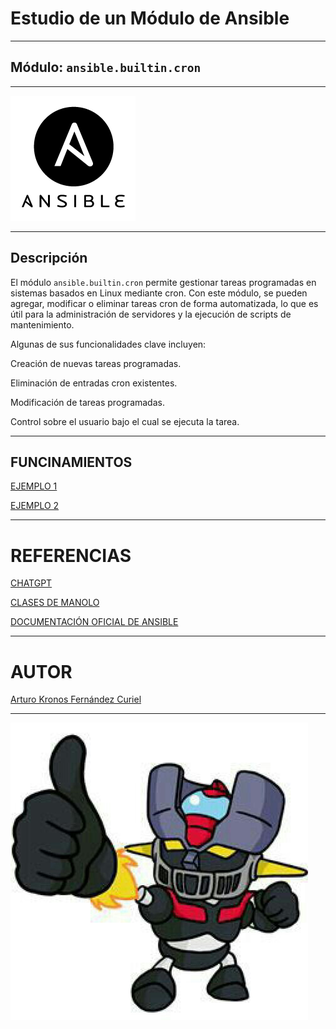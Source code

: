 # Estudio de un Módulo de Ansible
***

## Módulo: `ansible.builtin.cron`

***

![img](img/img1.png)

***

## Descripción

El módulo `ansible.builtin.cron` permite gestionar tareas programadas en sistemas basados en Linux mediante cron. Con este módulo, se pueden agregar, modificar o eliminar tareas cron de forma automatizada, lo que es útil para la administración de servidores y la ejecución de scripts de mantenimiento.

Algunas de sus funcionalidades clave incluyen:

Creación de nuevas tareas programadas.

Eliminación de entradas cron existentes.

Modificación de tareas programadas.

Control sobre el usuario bajo el cual se ejecuta la tarea.

***
## FUNCINAMIENTOS

[EJEMPLO 1 ](EJEMPLO1.md)

[EJEMPLO 2 ](EJEMPLO2.md)

***

# REFERENCIAS

 [CHATGPT](https://www.chatgpt.com)
 
 [CLASES DE MANOLO ](https://blogsaverroes.juntadeandalucia.es/iesrodrigocaro/)

 [DOCUMENTACIÓN OFICIAL DE ANSIBLE ](https://docs.ansible.com/ansible/latest/collections/ansible/builtin/package_module.html)

***

 # AUTOR
 [Arturo Kronos Fernández Curiel ](https://github.com/ArturoKronos)
 
***

 ![maz](img/maz.jpg)
